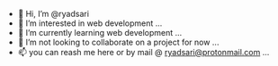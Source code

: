 - 👋 Hi, I’m @ryadsari
- 👀 I’m interested in web development  ...
- 🌱 I’m currently learning web development  ...
- 💞️ I’m not looking to collaborate on a project for now ...
- 📫 you can reash me here or by mail @ ryadsari@protonmail.com ...

<!---
ryadsari/ryadsari is a ✨ special ✨ repository because its `README.md` (this file) appears on your GitHub profile.
You can click the Preview link to take a look at your changes.
--->
